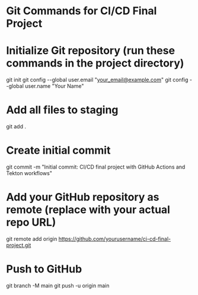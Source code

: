 # Git Commands for CI/CD Final Project

# Initialize Git repository (run these commands in the project directory)
git init
git config --global user.email "your_email@example.com"
git config --global user.name "Your Name"

# Add all files to staging
git add .

# Create initial commit
git commit -m "Initial commit: CI/CD final project with GitHub Actions and Tekton workflows"

# Add your GitHub repository as remote (replace with your actual repo URL)
git remote add origin https://github.com/yourusername/ci-cd-final-project.git

# Push to GitHub
git branch -M main
git push -u origin main